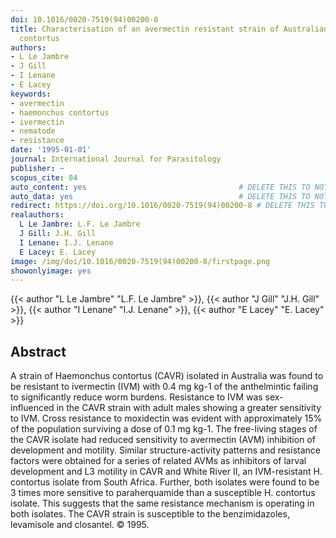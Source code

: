 ```yaml
---
doi: 10.1016/0020-7519(94)00200-8
title: Characterisation of an avermectin resistant strain of Australian Haemonchus
  contortus
authors:
- L Le Jambre
- J Gill
- I Lenane
- E Lacey
keywords:
- avermectin
- haemonchus contortus
- ivermectin
- nematode
- resistance
date: '1995-01-01'
journal: International Journal for Parasitology
publisher: ~
scopus_cite: 84
auto_content: yes                                  # DELETE THIS TO NOT AUTO GENERATE CONTENT
auto_data: yes                                     # DELETE THIS TO NOT AUTO GENERATE METADATA
redirect: https://doi.org/10.1016/0020-7519(94)00200-8 # DELETE THIS TO NOT REDIRECT
realauthors:
  L Le Jambre: L.F. Le Jambre
  J Gill: J.H. Gill
  I Lenane: I.J. Lenane
  E Lacey: E. Lacey
image: /img/doi/10.1016/0020-7519(94)00200-8/firstpage.png
showonlyimage: yes
---
```

{{< author "L Le Jambre" "L.F. Le Jambre" >}}, {{< author "J Gill" "J.H. Gill" >}}, {{< author "I Lenane" "I.J. Lenane" >}}, {{< author "E Lacey" "E. Lacey" >}}

## Abstract
A strain of Haemonchus contortus (CAVR) isolated in Australia was found to be resistant to ivermectin (IVM) with 0.4 mg kg-1 of the anthelmintic failing to significantly reduce worm burdens. Resistance to IVM was sex-influenced in the CAVR strain with adult males showing a greater sensitivity to IVM. Cross resistance to moxidectin was evident with approximately 15% of the population surviving a dose of 0.1 mg kg-1. The free-living stages of the CAVR isolate had reduced sensitivity to avermectin (AVM) inhibition of development and motility. Similar structure-activity patterns and resistance factors were obtained for a series of related AVMs as inhibitors of larval development and L3 motility in CAVR and White River II, an IVM-resistant H. contortus isolate from South Africa. Further, both isolates were found to be 3 times more sensitive to paraherquamide than a susceptible H. contortus isolate. This suggests that the same resistance mechanism is operating in both isolates. The CAVR strain is susceptible to the benzimidazoles, levamisole and closantel. © 1995.
